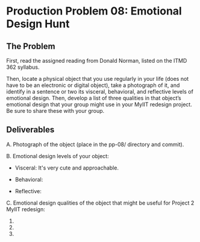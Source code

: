 # Production Problem 08: Emotional Design Hunt

## The Problem

First, read the assigned reading from Donald Norman, listed on the ITMD 362 syllabus.

Then, locate a physical object that you use regularly in your life (does not have to be an electronic or digital object), take a photograph of it, and identify in a sentence or two its visceral, behavioral, and reflective levels of emotional design. Then, develop a list of three qualities in that object’s emotional design that your group might use in your MyIIT redesign project. Be sure to share these with your group.

## Deliverables

A. Photograph of the object (place in the pp-08/ directory and commit).

B. Emotional design levels of your object:

* Visceral: It's very cute and approachable.

* Behavioral:

* Reflective:

C.  Emotional design qualities of the object that might be useful for Project 2 MyIIT redesign:

1.
2.
3.
